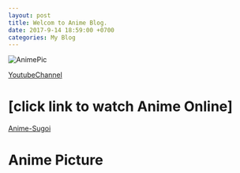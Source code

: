 ```yaml
---
layout: post
title: Welcom to Anime Blog.
date: 2017-9-14 18:59:00 +0700
categories: My Blog
---
```



![AnimePic](https://imgur.com/Dslak2a.jpg)

[YoutubeChannel](https://www.youtube.com/channel/UCsGQOhINsMW-aAEWzjGslfQ?view_as=subscriber)

# [click link to watch Anime Online]
[Anime-Sugoi](http://www.anime-sugoi.com/)

# Anime Picture 
